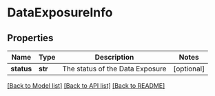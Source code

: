 # DataExposureInfo

## Properties
Name | Type | Description | Notes
------------ | ------------- | ------------- | -------------
**status** | **str** | The status of the Data Exposure | [optional] 

[[Back to Model list]](../README.md#documentation-for-models) [[Back to API list]](../README.md#documentation-for-api-endpoints) [[Back to README]](../README.md)

